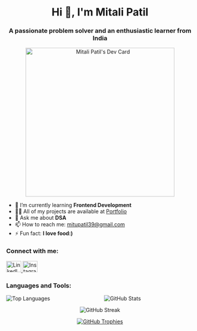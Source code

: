 <h1 align="center">Hi 👋, I'm Mitali Patil</h1>
<h3 align="center">A passionate problem solver and an enthusiastic learner from India</h3>

<p align="center">
  <a href="https://app.daily.dev/mitu18patil">
    <img src="https://api.daily.dev/devcards/be15017ec20548e7a42a031937fd59bc.png?r=3yx" width="400" alt="Mitali Patil's Dev Card"/>
  </a>
</p>

- 🌱 I’m currently learning **Frontend Development**
- 👨‍💻 All of my projects are available at [Portfolio](https://stunning-scone-063108.netlify.app/)
- 💬 Ask me about **DSA**
- 📫 How to reach me: [mitupatil39@gmail.com](mailto:mitupatil39@gmail.com)
- ⚡ Fun fact: **I love food:)**

<h3 align="left">Connect with me:</h3>
<p align="left">
  <a href="https://linkedin.com/in/mitali-patil-3ab106231" target="blank">
    <img src="https://raw.githubusercontent.com/rahuldkjain/github-profile-readme-generator/master/src/images/icons/Social/linked-in-alt.svg" alt="LinkedIn" height="30" width="40" />
  </a>
  <a href="https://instagram.com/mitaliiiiipatil" target="blank">
    <img src="https://raw.githubusercontent.com/rahuldkjain/github-profile-readme-generator/master/src/images/icons/Social/instagram.svg" alt="Instagram" height="30" width="40" />
  </a>
  <!-- Add other social media links here -->
</p>

<h3 align="left">Languages and Tools:</h3>
<p align="left">
  <!-- Add your favorite languages and tools here -->
</p>

<p align="center">
  <img align="left" src="https://github-readme-stats.vercel.app/api/top-langs?username=mitupatil18&show_icons=true&locale=en&layout=compact" alt="Top Languages" />
  <img align="center" src="https://github-readme-stats.vercel.app/api?username=mitupatil18&show_icons=true&locale=en" alt="GitHub Stats" />
</p>

<p align="center">
  <img src="https://github-readme-streak-stats.herokuapp.com/?user=mitupatil18" alt="GitHub Streak" />
</p>

<p align="center">
  <a href="https://github.com/ryo-ma/github-profile-trophy">
    <img src="https://github-profile-trophy.vercel.app/?username=mitupatil18" alt="GitHub Trophies" />
  </a>
</p>
